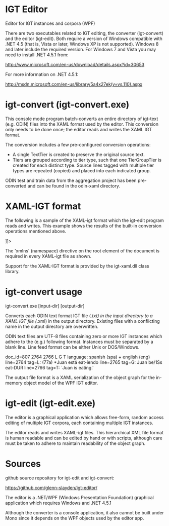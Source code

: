 IGT Editor
==========

Editor for IGT instances and corpora (WPF)


There are two executables related to IGT editing, the converter
(igt-convert) and the editor (igt-edit). Both require a version
of Windows compatible with .NET 4.5 (that is, Vista or later, Windows XP 
is not supported). Windows 8 and later include the required version. For 
Windows 7 and Vista you may need to install .NET 4.5.1 from:

http://www.microsoft.com/en-us/download/details.aspx?id=30653

For more information on .NET 4.5.1:

http://msdn.microsoft.com/en-us/library/5a4x27ek(v=vs.110).aspx

igt-convert (igt-convert.exe)
=============================
This console mode program batch-converts an entire directory of 
igt-text (e.g. ODIN) files into the XAML format used by the editor.
This conversion only needs to be done once; the editor reads and 
writes the XAML IGT format.

The conversion includes a few pre-configured conversion operations:
- A single TextTier is created to preserve the original source text.
- Tiers are grouped according to tier type, such that one TierGroupTier
is created for each distinct type. Source lines tagged with multiple
tier types are repeated (copied) and placed into each indicated group.

ODIN test and train data from the aggregation project has been pre-
converted and can be found in the odin-xaml directory.

XAML-IGT format
===============
The following is a sample of the XAML-igt format which the igt-edit
program reads and writes. This example shows the results of the 
built-in conversion operations mentioned above.

<![CDATA[
<IgtCorpus xmlns="clr-namespace:xie;assembly=igt-xaml"
           Name="_44e4ed39704741aaba1aee6da3099b28"
           Delimiter=" ">
  <IgtCorpus.Items>
    <Igt Name="_7f5d8be3165c475f86dd39638237fa47"
         DocId="342"
         Language="french (fra)"
         FromLine="1193"
         ToLine="1195">
      <Igt.Tiers>
        <TextTier Name="_2b0453acfed14dbfb3e9bb2f35f308c4"
                  Text="doc_id=342 1193 1195 L G T&#xD;&#xA;language: french (fra)&#xD;&#xA;line=1193 tag=L: (i) Le livre  a eu été publié.&#xD;&#xA;line=1194 tag=G: the book has had been  published&#xD;&#xA;line=1195 tag=T: `The book has had been published'"
                  TierType="odin-txt" />
        <TierGroupTier Name="_dda8249bd2b244cc860ae08db11ec885"
                       TierType="Lang">
          <TierGroupTier.Tiers>
            <TextTier Name="_6ab947a639214e7e9b0a0c3597467a23"
                      Text=" (i) Le livre  a eu été publié."
                      TierType="L-1193" />
          </TierGroupTier.Tiers>
        </TierGroupTier>
        <TierGroupTier Name="_9471e64c3e3f44b0b96accf440dd18c5"
                       TierType="Gloss">
          <TierGroupTier.Tiers>
            <TextTier Name="_a83b81a3b313413da4942cabaceb11f8"
                      Text=" the book has had been  published"
                      TierType="G-1194" />
          </TierGroupTier.Tiers>
        </TierGroupTier>
        <TierGroupTier Name="_d1e89f9001ff4ce8a6493c0b2d1f725d"
                       TierType="Transl.">
          <TierGroupTier.Tiers>
            <TextTier Name="_6b82effdadd04c899c1f9d390b58474c"
                      Text=" `The book has had been published'"
                      TierType="T-1195" />
          </TierGroupTier.Tiers>
        </TierGroupTier>
      </Igt.Tiers>
    </Igt>
    <!-- ... any number of additional IGT instances ... -->
  </IgtCorpus.Items>
</IgtCorpus>
]]>
  
The 'xmlns' (namespace) directive on the root element of the document is 
required in every XAML-igt file as shown.

Support for the XAML-IGT format is provided by the igt-xaml.dll class
library.

igt-convert usage
=================
igt-convert.exe [input-dir] [output-dir]

Converts each ODIN text format IGT file (*.txt) in the input directory to a
XAML IGT file (*.xml) in the output directory. Existing files with a
conflicting name in the output directory are overwritten.

ODIN text files are UTF-8 files containing zero or more IGT instances which
adhere to the (e.g.) following format. Instances must be separated by a
blank line. Line feed format can be either Unix or DOS/Windows.

doc_id=807 2764 2766 L G T
language: spanish (spa) + english (eng)
line=2764 tag=L:         (77a) *Juan está eat-iendo
line=2765 tag=G:               Juan be/1Ss eat-DUR
line=2766 tag=T:               `Juan is eating.'

The output file format is a XAML serialization of the object graph for the
in-memory object model of the WPF IGT editor.

igt-edit (igt-edit.exe)
=======================
The editor is a graphical application which allows free-form, random
access editing of multiple IGT corpora, each containing multiple IGT 
instances.

The editor reads and writes XAML-igt files. This hierarchical XML file 
format is human readable and can be edited by hand or with scripts,
although care must be taken to adhere to maintain readability of the
object graph.

Sources
=======
github source repository for igt-edit and igt-convert: 

https://github.com/glenn-slayden/igt-editor/

The editor is a .NET/WPF (Windows Presentation Foundation) graphical 
application which requires Windows and .NET 4.5.1

Although the converter is a console application, it also cannot be built 
under Mono since it depends on the WPF objects used by the editor app.
